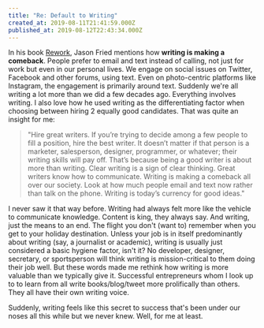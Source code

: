 ```yaml
---
title: "Re: Default to Writing"
created_at: 2019-08-11T21:41:59.000Z
published_at: 2019-08-12T22:43:34.000Z
---
```

In his book [Rework](https://www.amazon.com/Rework-Jason-Fried/dp/0307463745), Jason Fried mentions how **writing is making a comeback**. People prefer to email and text instead of calling, not just for work but even in our personal lives. We engage on social issues on Twitter, Facebook and other forums, using text. Even on photo-centric platforms like Instagram, the engagement is primarily around text. Suddenly we're all writing a lot more than we did a few decades ago. Everything involves writing. I also love how he used writing as the differentiating factor when choosing between hiring 2 equally good candidates. That was quite an insight for me:

  

> "Hire great writers. If you’re trying to decide among a few people to fill a position, hire the best writer. It doesn’t matter if that person is a marketer, salesperson, designer, programmer, or whatever; their writing skills will pay off. That’s because being a good writer is about more than writing. Clear writing is a sign of clear thinking. Great writers know how to communicate. Writing is making a comeback all over our society. Look at how much people email and text now rather than talk on the phone. Writing is today’s currency for good ideas."

  

I never saw it that way before. Writing had always felt more like the vehicle to communicate knowledge. Content is king, they always say. And writing, just the means to an end. The flight you don't (want to) remember when you get to your holiday destination. Unless your job is in itself predominantly about writing (say, a journalist or academic), writing is usually just considered a basic hygiene factor, isn't it? No developer, designer, secretary, or sportsperson will think writing is mission-critical to them doing their job well. But these words made me rethink how writing is more valuable than we typically give it. Successful entrepreneurs whom I look up to to learn from all write books/blog/tweet more prolifically than others. They all have their own writing voice. 

  

Suddenly, writing feels like this secret to success that's been under our noses all this while but we never knew. Well, for me at least.
